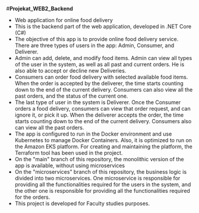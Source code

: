 #**Projekat_WEB2_Backend**
- Web application for online food delivery
- This is the backend part of the web application, developed in .NET Core (C#)
- The objective of this app is to provide online food delivery service. There are three types of users in the app: Admin, Consumer, and Deliverer.
- Admin can add, delete, and modify food items. Admin can view all types of the user in the system, as well as all past and current orders. He is also able to accept or decline new Deliveries.
- Consumers can order food delivery with selected available food items. When the order is accepted by the deliverer, the time starts counting down to the end of the current delivery. Consumers can also view all the past orders, and the status of the current one.
- The last type of user in the system is Deliverer. Once the Consumer orders a food delivery, consumers can view that order request, and can ignore it, or pick it up. When the deliverer accepts the order, the time starts counting down to the end of the current delivery. Consumers also can view all the past orders.
- The app is configured to run in the Docker environment and use Kubernetes to manage Docker Containers. Also, it is optimized to run on the Amazon EKS platform. For creating and maintaining the platform, the Terraform tool has been used in the project.
- On the "main" branch of this repository, the monolithic version of the app is available, without using microservices
- On the "microservices" branch of this repository, the business logic is divided into two microservices. One microservice is responsible for providing all the functionalities required for the users in the system, and the other one is responsible for providing all the functionalities required for the orders.
- This project is developed for Faculty studies purposes. 
